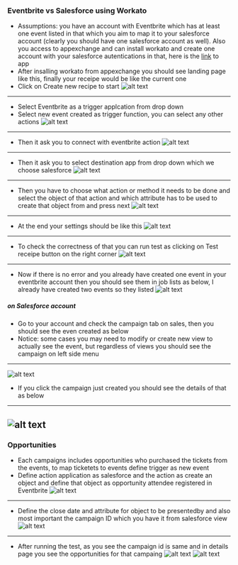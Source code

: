### Eventbrite vs Salesforce using Workato
* Assumptions: you have an account with Eventbrite which has at least one event listed in that which you aim to map it to your salesforce account (clearly you should have one salesforce account as well). Also you access to appexchange and can install workato and create one account with your salesforce autentications in that, here is the [link](https://appexchange.salesforce.com/listingDetail?listingId=a0N30000000pvqUEAQ) to app
* After insalling workato from appexchange you should see landing page like this, finally your receipe would be like the current one 
* Click on Create new recipe to start 
![alt text](https://user-images.githubusercontent.com/7471619/31692692-b259d960-b34f-11e7-80ce-a55dd532b125.png)
-------
* Select Eventbrite as a trigger applcation from drop down
* Select new event created as trigger function, you can select any other actions 
![alt text](https://user-images.githubusercontent.com/7471619/31692710-ca4247ec-b34f-11e7-87ff-c1c340863016.png)
-------
* Then it ask you to connect with eventbrite action 
![alt text](https://user-images.githubusercontent.com/7471619/31692722-db8a53c8-b34f-11e7-88ca-eb18a96e559e.png)
-------
* Then it ask you to select destination app from drop down which we choose salesforce 
![alt text](https://user-images.githubusercontent.com/7471619/31692751-02090896-b350-11e7-9f81-49ce9894b57d.png)
-------
* Then you have to choose what action or method it needs to be done and select the object of that action and which attribute has to be used to create that object from and press next 
![alt text](https://user-images.githubusercontent.com/7471619/31692771-164a012a-b350-11e7-8f9e-4c2344610df2.png)
-------
* At the end your settings should be like this
![alt text](https://user-images.githubusercontent.com/7471619/31692777-1fe59398-b350-11e7-8ea9-09c50e413046.png)
-------
* To check the correctness of that you can run test as clicking on Test receipe button on the right corner
![alt text](https://user-images.githubusercontent.com/7471619/31692777-1fe59398-b350-11e7-8ea9-09c50e413046.png)
-------
* Now if there is no error and you already have created one event in your eventbrite account then you should see them in job lists as below, I already have created two events so they listed
![alt text](https://user-images.githubusercontent.com/7471619/31692792-34c8a0ac-b350-11e7-9571-b8ca0aeae00b.png)

##### on Salesforce account 
* Go to your account and check the campaign tab on sales, then you should see the even created as below 
* Notice: some cases you may need to modify or create new view to actually see the event, but regardless of views you should see the campaign on left side menu
-------
![alt text](https://user-images.githubusercontent.com/7471619/31692806-424df25e-b350-11e7-931d-7c2805616713.png)
* If you click the campaign just created you should see the details of that as below 
-------
![alt text](https://user-images.githubusercontent.com/7471619/31692816-4d4b4602-b350-11e7-8c41-64600b6ad16a.png)
------
### Opportunities
* Each campaigns includes opportunities who purchased the tickets from the events, to map ticketets to events define trigger as new event 
* Define action application as salesforce and the action as create an object and define that object as opportunity
attendee registered in Eventbrite 
![alt text](https://user-images.githubusercontent.com/7471619/31735182-f3953f0e-b3f5-11e7-9259-b1fc0840573f.png)
-----
* Define the close date and attribute for object to be presentedby and also most important the campaign ID which you have it from salesforce view 
![alt text](https://user-images.githubusercontent.com/7471619/31735301-576b3038-b3f6-11e7-8e9e-867ca0d97c98.png)
-----
* After running the test, as you see the campaign id is same and in details page you see the opportunities for that campaing 
![alt text](https://user-images.githubusercontent.com/7471619/31735394-a1defdfc-b3f6-11e7-9161-76f3f1d3de9c.png)
![alt text](https://user-images.githubusercontent.com/7471619/31735543-1744223e-b3f7-11e7-8c5c-0cf113bb49c2.png)

